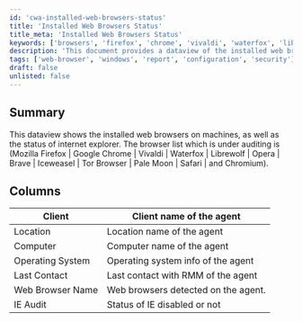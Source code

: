 ```yaml
---
id: 'cwa-installed-web-browsers-status'
title: 'Installed Web Browsers Status'
title_meta: 'Installed Web Browsers Status'
keywords: ['browsers', 'firefox', 'chrome', 'vivaldi', 'waterfox', 'librewolf', 'opera', 'brave', 'iceweasel', 'tor', 'pale', 'moon', 'safari', 'chromium', 'ie', 'audit']
description: 'This document provides a dataview of the installed web browsers on machines, detailing the status of Internet Explorer and listing various browsers under auditing, including Firefox, Chrome, and others.'
tags: ['web-browser', 'windows', 'report', 'configuration', 'security']
draft: false
unlisted: false
---
```

## Summary

This dataview shows the installed web browsers on machines, as well as the status of internet explorer. The browser list which is under auditing is (Mozilla Firefox | Google Chrome | Vivaldi | Waterfox | Librewolf | Opera | Brave | Iceweasel | Tor Browser | Pale Moon | Safari | and Chromium).

## Columns

| Client              | Client name of the agent                    |
|---------------------|---------------------------------------------|
| Location            | Location name of the agent                  |
| Computer            | Computer name of the agent                  |
| Operating System    | Operating system info of the agent          |
| Last Contact        | Last contact with RMM of the agent          |
| Web Browser Name    | Web browsers detected on the agent.         |
| IE Audit            | Status of IE disabled or not                |


